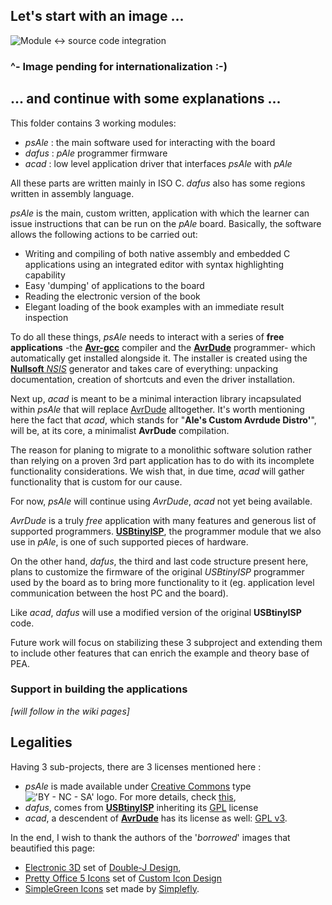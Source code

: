 ## Let's start with an image ... ##
![Module <-> source code integration](http://i50.tinypic.com/2u8z61w.png)
### ^- Image pending for internationalization :-) ###

## ... and continue with some explanations ... ##
This folder contains 3 working modules:
* _psAle_ : the main software used for interacting with the board
* _dafus_ : _pAle_ programmer firmware
* _acad_  : low level application driver that interfaces _psAle_ with _pAle_

All these parts are written mainly in ISO C. _dafus_ also has some regions written in assembly language.

_psAle_ is the main, custom written, application with which the learner can issue instructions that can be run on the _pAle_ board. Basically, the software allows the following actions to be carried out:
* Writing and compiling of both native assembly and embedded C applications using an integrated editor with syntax highlighting capability
* Easy 'dumping' of applications to the board
* Reading the electronic version of the book
* Elegant loading of the book examples with an immediate result inspection

To do all these things, _psAle_ needs to interact with a series of **free applications** -the [**Avr-gcc**](http://sourceforge.net/projects/winavr/files/WinAVR/) compiler and the [**AvrDude**](http://www.nongnu.org/avrdude/) programmer- which automatically get installed alongside it. The installer is created using the [**Nullsoft** _NSIS_](http://nsis.sourceforge.net/Main_Page) generator and takes care of everything: unpacking documentation, creation of shortcuts and even the driver installation. 

Next up, _acad_ is meant to be a minimal interaction library incapsulated within _psAle_ that will replace  [AvrDude](http://www.nongnu.org/avrdude/) alltogether. It's worth mentioning here the fact that _acad_, which stands for "**Ale's Custom Avrdude Distro'**", will be, at its core, a minimalist **AvrDude** compilation. 

The reason for planing to migrate to a monolithic software solution rather than relying on a proven 3rd part application has to do with its incomplete functionality considerations. We wish that, in due time, _acad_ will gather functionality that is custom for our cause.

For now, _psAle_ will continue using *AvrDude*, _acad_ not yet being available.

*AvrDude* is a truly *free* application with many features and generous list of supported programmers. [**USBtinyISP**](http://www.ladyada.net/make/usbtinyisp/), the programmer module that we also use in _pAle_, is one of such supported pieces of hardware.

On the other hand, _dafus_, the third and last code structure present here, plans to customize the firmware of the original *USBtinyISP* programmer used by the board as to bring more functionality to it (eg. application level communication between the host PC and the board).

Like _acad_, _dafus_ will use a modified version of the original **USBtinyISP** code.

Future work will focus on stabilizing these 3 subproject and extending them to include other features that can enrich the example and theory base of PEA.

### Support in building the applications ###
*[will follow in the wiki pages]*

## Legalities ##
Having 3 sub-projects, there are 3 licenses mentioned here :
* _psAle_ is made available under [Creative Commons](http://creativecommons.org/) type !['BY - NC - SA' logo](http://i.creativecommons.org/l/by-nc-sa/3.0/88x31.png). For more details, check [this](http://creativecommons.org/licenses/by-nc-sa/3.0/en/),
* _dafus_, comes from [**USBtinyISP**](http://www.ladyada.net/make/usbtinyisp/) inheriting its  [GPL](https://www.gnu.org/copyleft/gpl.html) license
* _acad_, a descendent of [**AvrDude**](http://www.nongnu.org/avrdude/) has its license as well: [GPL v3](https://www.gnu.org/copyleft/gpl.html).

In the end, I wish to thank the authors of the '_borrowed_' images that beautified this page: 
* [Electronic 3D](http://www.iconarchive.com/show/electronics-icons-by-double-j-design.html) set of [Double-J Design](http://www.iconarchive.com/artist/double-j-design.html),
* [Pretty Office 5 Icons](http://www.iconarchive.com/show/pretty-office-5-icons-by-custom-icon-design.html) set of [Custom Icon Design](http://www.iconarchive.com/artist/custom-icon-design.html)
* [SimpleGreen Icons](http://www.iconarchive.com/show/simple-green-icons-by-simplefly.html) set made by  [Simplefly](http://www.iconarchive.com/artist/simplefly.html).
